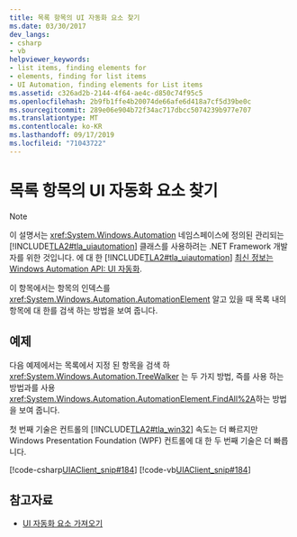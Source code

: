```yaml
---
title: 목록 항목의 UI 자동화 요소 찾기
ms.date: 03/30/2017
dev_langs:
- csharp
- vb
helpviewer_keywords:
- list items, finding elements for
- elements, finding for list items
- UI Automation, finding elements for List items
ms.assetid: c326ad2b-2144-4f64-ae4c-d850c74f95c5
ms.openlocfilehash: 2b9fb1ffe4b20074de66afe6d418a7cf5d39be0c
ms.sourcegitcommit: 289e06e904b72f34ac717dbcc5074239b977e707
ms.translationtype: MT
ms.contentlocale: ko-KR
ms.lasthandoff: 09/17/2019
ms.locfileid: "71043722"
---
```

# <a name="find-a-ui-automation-element-for-a-list-item"></a>목록 항목의 UI 자동화 요소 찾기
> [!NOTE]
> 이 설명서는 <xref:System.Windows.Automation> 네임스페이스에 정의된 관리되는 [!INCLUDE[TLA2#tla_uiautomation](../../../includes/tla2sharptla-uiautomation-md.md)] 클래스를 사용하려는 .NET Framework 개발자를 위한 것입니다. 에 대 한 [!INCLUDE[TLA2#tla_uiautomation](../../../includes/tla2sharptla-uiautomation-md.md)] [최신 정보는 Windows Automation API: UI 자동화](https://go.microsoft.com/fwlink/?LinkID=156746).  
  
 이 항목에서는 항목의 인덱스를 <xref:System.Windows.Automation.AutomationElement> 알고 있을 때 목록 내의 항목에 대 한를 검색 하는 방법을 보여 줍니다.  
  
## <a name="example"></a>예제  
 다음 예제에서는 목록에서 지정 된 항목을 검색 하 <xref:System.Windows.Automation.TreeWalker> 는 두 가지 방법, 즉를 사용 하는 방법과를 사용 <xref:System.Windows.Automation.AutomationElement.FindAll%2A>하는 방법을 보여 줍니다.  
  
 첫 번째 기술은 컨트롤의 [!INCLUDE[TLA2#tla_win32](../../../includes/tla2sharptla-win32-md.md)] 속도는 더 빠르지만 Windows Presentation Foundation (WPF) 컨트롤에 대 한 두 번째 기술은 더 빠릅니다.  
  
 [!code-csharp[UIAClient_snip#184](../../../samples/snippets/csharp/VS_Snippets_Wpf/UIAClient_snip/CSharp/ClientForm.cs#184)]
 [!code-vb[UIAClient_snip#184](../../../samples/snippets/visualbasic/VS_Snippets_Wpf/UIAClient_snip/VisualBasic/ClientForm.vb#184)]  
  
## <a name="see-also"></a>참고자료

- [UI 자동화 요소 가져오기](obtaining-ui-automation-elements.md)
